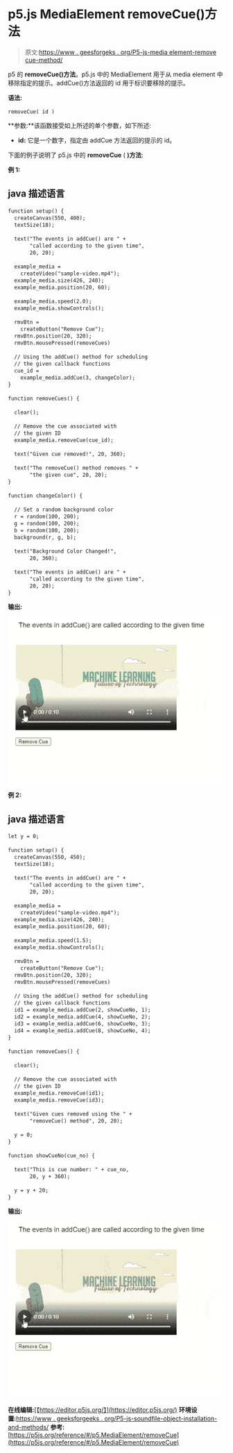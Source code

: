 # p5.js MediaElement removeCue()方法

> 原文:[https://www . geesforgeks . org/P5-js-media element-remove cue-method/](https://www.geeksforgeeks.org/p5-js-mediaelement-removecue-method/)

p5 的 **removeCue()方法**。p5.js 中的 MediaElement 用于从 media element 中移除指定的提示。addCue()方法返回的 id 用于标识要移除的提示。

**语法:**

```
removeCue( id )

```

**参数:**该函数接受如上所述的单个参数，如下所述:

*   **id:** 它是一个数字，指定由 addCue 方法返回的提示的 id。

下面的例子说明了 p5.js 中的 **removeCue** ( **)方法**:

**例 1:**

## java 描述语言

```
function setup() {
  createCanvas(550, 400);
  textSize(18);

  text("The events in addCue() are " +
       "called according to the given time",
       20, 20);

  example_media =
    createVideo("sample-video.mp4");
  example_media.size(426, 240);
  example_media.position(20, 60);

  example_media.speed(2.0);
  example_media.showControls();

  rmvBtn = 
    createButton("Remove Cue");
  rmvBtn.position(20, 320);
  rmvBtn.mousePressed(removeCues)

  // Using the addCue() method for scheduling
  // the given callback functions
  cue_id =
    example_media.addCue(3, changeColor);
}

function removeCues() {

  clear();

  // Remove the cue associated with
  // the given ID
  example_media.removeCue(cue_id);

  text("Given cue removed!", 20, 360);

  text("The removeCue() method removes " +
       "the given cue", 20, 20);
}

function changeColor() {

  // Set a random background color
  r = random(100, 200);
  g = random(100, 200);
  b = random(100, 200);
  background(r, g, b);

  text("Background Color Changed!",
       20, 360);

  text("The events in addCue() are " +
       "called according to the given time",
       20, 20);
}
```

**输出:**

![](img/5694a72fd8fa7c2ee97ac2273d7026d9.png)

**例 2:**

## java 描述语言

```
let y = 0;

function setup() {
  createCanvas(550, 450);
  textSize(18);

  text("The events in addCue() are " +
       "called according to the given time",
       20, 20);

  example_media =
    createVideo("sample-video.mp4");
  example_media.size(426, 240);
  example_media.position(20, 60);

  example_media.speed(1.5);
  example_media.showControls();

  rmvBtn = 
    createButton("Remove Cue");
  rmvBtn.position(20, 320);
  rmvBtn.mousePressed(removeCues)

  // Using the addCue() method for scheduling
  // the given callback functions
  id1 = example_media.addCue(2, showCueNo, 1);
  id2 = example_media.addCue(4, showCueNo, 2);
  id3 = example_media.addCue(6, showCueNo, 3);
  id4 = example_media.addCue(8, showCueNo, 4);
}

function removeCues() {

  clear();

  // Remove the cue associated with
  // the given ID
  example_media.removeCue(id1);
  example_media.removeCue(id3);

  text("Given cues removed using the " +
       "removeCue() method", 20, 20);

  y = 0;
}

function showCueNo(cue_no) {

  text("This is cue number: " + cue_no,
       20, y + 360);

  y = y + 20;
}
```

**输出:**

![](img/ea3c264b1ddea2ed0b208f17dc34eb65.png)

**在线编辑:**[【https://editor.p5js.org/】](https://editor.p5js.org/)
**环境设置:**[https://www . geeksforgeeks . org/P5-js-soundfile-object-installation-and-methods/](https://www.geeksforgeeks.org/p5-js-soundfile-object-installation-and-methods/)
**参考:**[https://p5js.org/reference/#/p5.MediaElement/removeCue](https://p5js.org/reference/#/p5.MediaElement/removeCue)